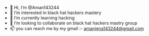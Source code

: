 - 👋 Hi, I’m @Aman143244
- 👀 I’m interested in black hat hackers mastery
- 🌱 I’m currently learning hacking
- 💞️ I’m looking to collaborate on black hat hackers mastry group
- 📫 you can reach me by my gmail :- amanjena143244@gmail.com

<!---
Aman143244/Aman143244 is a ✨ special ✨ repository because its `README.md` (this file) appears on your GitHub profile.
You can click the Preview link to take a look at your changes.
--->
